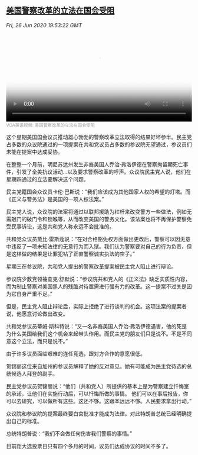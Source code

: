 <!--1593204081000-->
[美国警察改革的立法在国会受阻](https://www.voachinese.com/a/police-reforms-stalls-on-capitol-hill-20200626/5479159.html)
------

<div><i>Fri, 26 Jun 2020 19:53:22 GMT</i></div><video poster="https://images.weserv.nl?url=gdb.voanews.com/21776eb4-e70b-41fd-a5dd-08dc57219588_tv_r1_s_w900.jpg" src="https://av.voanews.com/Videoroot/Pangeavideo/2020/06/2/21/21776eb4-e70b-41fd-a5dd-08dc57219588_240p.mp4" style="width:100%" controls></video><div><small style="color: #999;">VOA英语视频:  美国警察改革的立法在国会受阻</small></div><p>这个星期美国国会议员推动雄心勃勃的警察改革立法取得的结果好坏参半。民主党占多数的众议院通过的一项提案在共和党议员占多数的参议院无望通过，参议员们未能在提案中达成妥协。</p><p>在整整一个月前，明尼苏达州发生非裔美国人乔治·弗洛伊德在警察拘留期死亡事件，引发了全美抗议活动...以及要求警察改革的呼声。众议院民主党人说，他们在星期四通过的立法要解决这个问题。</p><p>民主党籍国会众议员卡伦·巴斯说：“我们应该成为其他国家人权的希望的灯塔。而《正义与警务法》是美国的一项人权法案。”</p><p>民主党人说，众议院的法案将通过以联邦援助为杠杆来改变警方一些做法，例如无需敲门的破门令和锁喉等，从而改变美国的警务文化。该法案也将不再保护警察免受民事诉讼，这是共和党人称永远不会批准的。</p><p>共和党众议员黛比·雷斯蔻说：“在对合格豁免权方面做出更改后，警察可以因无意中违反了一项未知法律的无意行为而入狱。我们认为警察要对自己的行为负责，但是这样做的结果是让罪犯钻了正直警察诚实执法的空子。”</p><p>星期三在参议院，共和党人提出的警察改革提案被民主党人阻止进行辩论。</p><p>参议院少数党领袖查克·舒默说：“参议院共和党人的《正义法》缺乏实质性内容，而为制止警察对美国黑人的残酷对待亟需进行强有力的改革。这一提案不过关是因为它自身严重不足。”</p><p>但是，民主党人阻止辩论后，实际上拒绝了进行谈判的机会。这项法案的提案者说，他愿意讨论做出改变。</p><p>共和党参议员蒂姆·斯科特说：“又一名非裔美国人乔治·弗洛伊德遇害，他的死是为什么美国给我们这个机会来起带头作用。而民主党的朋友们只是说不。不是不同意这个立法，而只是说不。”</p><p>由于许多议员面临艰难的连任竞选，跟对方合作的意愿很低。</p><p>贺锦丽这位来自加州的参议员解释了她的反对意见。她有可能成为民主党待选的总统候选人拜登的副手。</p><p>民主党参议员贺锦丽说：“他们（共和党人）所提供的基本上是为警察建立忏悔室的承诺，让他们在实施行动后，可以忏悔所做的事情。 他们可以在事后报告，你可以去研究，可以做所有这些。这还不够。这跟本远远不够。人民要求拿出行动。”</p><p>众议院和参议院的提案最终要白宫批准才能成为法律。对此特朗普总统已经明确提出自己的标准。</p><p>总统特朗普说：“我们不会做任何伤害我们警察的事情。”</p><p>目前距大选投票日只有四个多月的时间，议员们达成协议的时间不多了。</p>
